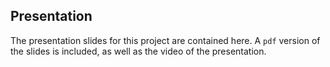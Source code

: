 ## Presentation

The presentation slides for this project are contained here. A `pdf` version of the slides is included, as well as the video of the presentation.
